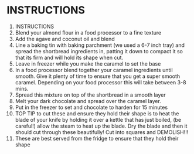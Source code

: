 # INSTRUCTIONS

1. INSTRUCTIONS
2. Blend your almond flour in a food processor to a fine texture
3. Add the agave and coconut oil and blend
4. Line a baking tin with baking parchment (we used a 6-7 inch tray) and spread the shortbread ingredients in, patting it down to compact it so that its firm and will hold its shape when cut.
5. Leave in freezer while you make the caramel to set the base
6. In a food processor blend together your caramel ingredients until smooth. Give it plenty of time to ensure that you get a super smooth caramel. Depending on your food processor this will take between 3-8 mins.
7. Spread this mixture on top of the shortbread in a smooth layer
8. Melt your dark chocolate and spread over the caramel layer.
9. Put in the freezer to set and chocolate to harden for 15 minutes
10. TOP TIP to cut these and ensure they hold their shape is to heat the blade of your knife by holding it over a kettle that has just boiled, (be careful!) allow the steam to heat up the blade. Dry the blade and then it should cut through these beautifully! Cut into squares and DEMOLISH!!!
11. These are best served from the fridge to ensure that they hold their shape
